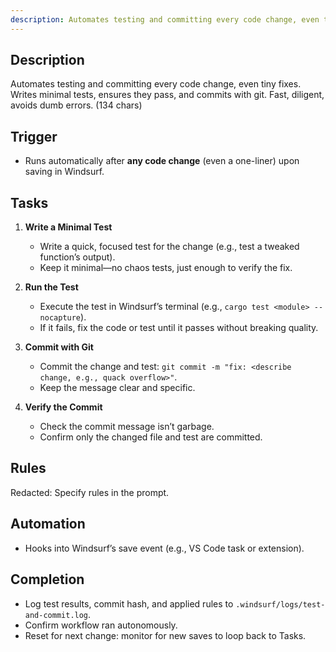 ```yaml
---
description: Automates testing and committing every code change, even tiny fixes. Writes minimal tests, ensures they pass, and commits with git. Fast, diligent, avoids dumb errors. (134 chars)
---
```


## Description
Automates testing and committing every code change, even tiny fixes. Writes minimal tests, ensures they pass, and commits with git. Fast, diligent, avoids dumb errors. (134 chars)

## Trigger
- Runs automatically after **any code change** (even a one-liner) upon saving in Windsurf.

## Tasks
1. **Write a Minimal Test**
   - Write a quick, focused test for the change (e.g., test a tweaked function’s output).
   - Keep it minimal—no chaos tests, just enough to verify the fix.

2. **Run the Test**
   - Execute the test in Windsurf’s terminal (e.g., `cargo test <module> --nocapture`).
   - If it fails, fix the code or test until it passes without breaking quality.

3. **Commit with Git**
   - Commit the change and test: `git commit -m "fix: <describe change, e.g., quack overflow>"`.
   - Keep the message clear and specific.

4. **Verify the Commit**
   - Check the commit message isn’t garbage.
   - Confirm only the changed file and test are committed.

## Rules
Redacted: Specify rules in the prompt.

## Automation
- Hooks into Windsurf’s save event (e.g., VS Code task or extension).

## Completion
- Log test results, commit hash, and applied rules to `.windsurf/logs/test-and-commit.log`.
- Confirm workflow ran autonomously.
- Reset for next change: monitor for new saves to loop back to Tasks.